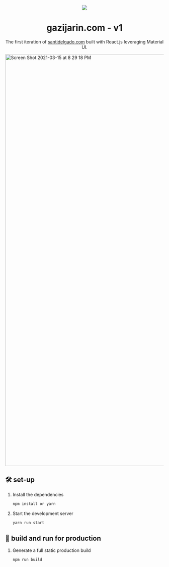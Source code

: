 <p align="center">
  <img src="https://img.icons8.com/color/48/000000/magritte.png"/>
</p>
<h1 align="center">
  gazijarin.com - v1
</h1>
<p align="center">
  The first iteration of <a href="https://santidelgado.com" target="_blank">santidelgado.com</a> built with React.js leveraging Material UI.
</p>

<img width="1306" alt="Screen Shot 2021-03-15 at 8 29 18 PM" src="https://user-images.githubusercontent.com/32211479/111238274-24f8b100-85cd-11eb-9d5a-00f07cbc05e9.png">

## 🛠 set-up

1. Install the dependencies

   ```sh
   npm install or yarn
   ```

2. Start the development server

   ```sh
   yarn run start
   ```

## 🚀 build and run for production

1. Generate a full static production build

   ```sh
   npm run build
   ```
